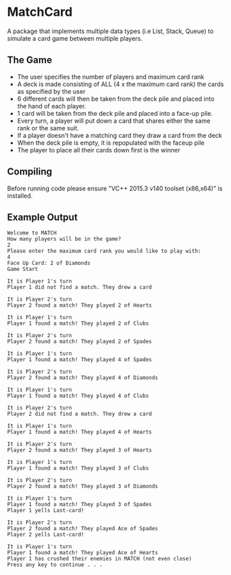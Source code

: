 # MatchCard


A package that implements multiple data types (i.e List, Stack, Queue) to simulate a card game between multiple players.

## The Game

- The user specifies the number of players and maximum card rank
- A deck is made consisting of ALL (4 x the maximum card rank) the cards as specified by the user
- 6 different cards will then be taken from the deck pile and placed into the hand of each player.  
- 1 card will be taken from the deck pile and placed into a face-up pile.
- Every turn, a player will put down a card that shares either the same rank or the same suit.
- If a player doesn't have a matching card they draw a card from the deck
- When the deck pile is empty, it is repopulated with the faceup pile
- The player to place all their cards down first is the winner

## Compiling

Before running code please ensure "VC++ 2015.3 v140 toolset (x86,x64)" is installed.

## Example Output
```
Welcome to MATCH
How many players will be in the game?
2
Please enter the maximum card rank you would like to play with:
4
Face Up Card: 2 of Diamonds
Game Start

It is Player 1's turn
Player 1 did not find a match. They drew a card

It is Player 2's turn
Player 2 found a match! They played 2 of Hearts

It is Player 1's turn
Player 1 found a match! They played 2 of Clubs

It is Player 2's turn
Player 2 found a match! They played 2 of Spades

It is Player 1's turn
Player 1 found a match! They played 4 of Spades

It is Player 2's turn
Player 2 found a match! They played 4 of Diamonds

It is Player 1's turn
Player 1 found a match! They played 4 of Clubs

It is Player 2's turn
Player 2 did not find a match. They drew a card

It is Player 1's turn
Player 1 found a match! They played 4 of Hearts

It is Player 2's turn
Player 2 found a match! They played 3 of Hearts

It is Player 1's turn
Player 1 found a match! They played 3 of Clubs

It is Player 2's turn
Player 2 found a match! They played 3 of Diamonds

It is Player 1's turn
Player 1 found a match! They played 3 of Spades
Player 1 yells Last-card!

It is Player 2's turn
Player 2 found a match! They played Ace of Spades
Player 2 yells Last-card!

It is Player 1's turn
Player 1 found a match! They played Ace of Hearts
Player 1 has crushed their enemies in MATCH (not even close)
Press any key to continue . . .
```
